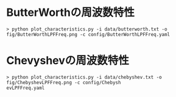 # ButterWorthの周波数特性

```
> python plot_characteristics.py -i data/butterworth.txt -o fig/ButterWorthLPFFreq.png -c config/ButterWorthLPFFreq.yaml   
```

# Chevyshevの周波数特性

```
> python plot_characteristics.py -i data/chebyshev.txt -o fig/ChebyshevLPFFreq.png -c config/Chebysh
evLPFFreq.yaml 
```